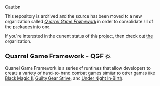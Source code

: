 > [!CAUTION]
> This repository is archived and the source has been moved to a new<br/>
organization called _[Quarrel Game Framework](https://github.com/quarrelgame-framework/client)_ in order to consolidate all of<br/>
the packages into one.
>
> If you're interested in the current status of this project, then
> check out [the organization](https://github.com/quarrelgame-framework).

## **Quarrel Game Framework** - QGF 💥

Quarrel Game Framework is a series of runtimes that allow developers to
create a variety of hand-to-hand combat games similar to other games like
[Black Magic II](https://www.roblox.com/games/969669348/Game), [Guilty Gear Strive](https://www.guiltygear.com/ggst/en/), and [Under Night In-Birth](https://store.steampowered.com/app/452510/UNDER_NIGHT_INBIRTH_ExeLate/).
